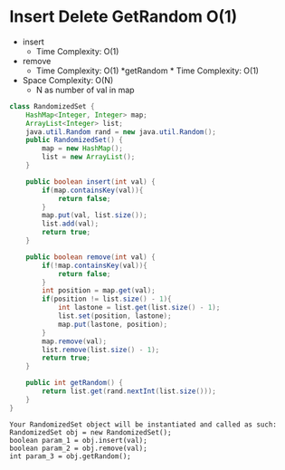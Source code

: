 # Insert Delete GetRandom O(1)

- insert
  - Time Complexity: O(1)
- remove
  - Time Complexity: O(1)
    \*getRandom \* Time Complexity: O(1)
- Space Complexity: O(N)
  - N as number of val in map

```java
class RandomizedSet {
    HashMap<Integer, Integer> map;
    ArrayList<Integer> list;
    java.util.Random rand = new java.util.Random();
    public RandomizedSet() {
        map = new HashMap();
        list = new ArrayList();
    }

    public boolean insert(int val) {
        if(map.containsKey(val)){
            return false;
        }
        map.put(val, list.size());
        list.add(val);
        return true;
    }

    public boolean remove(int val) {
        if(!map.containsKey(val)){
            return false;
        }
        int position = map.get(val);
        if(position != list.size() - 1){
            int lastone = list.get(list.size() - 1);
            list.set(position, lastone);
            map.put(lastone, position);
        }
        map.remove(val);
        list.remove(list.size() - 1);
        return true;
    }

    public int getRandom() {
        return list.get(rand.nextInt(list.size()));
    }
}
```

```
Your RandomizedSet object will be instantiated and called as such:
RandomizedSet obj = new RandomizedSet();
boolean param_1 = obj.insert(val);
boolean param_2 = obj.remove(val);
int param_3 = obj.getRandom();
```
